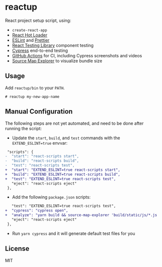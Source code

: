 # reactup

React project setup script, using:

- `create-react-app`
- [React Hot Loader](https://github.com/gaearon/react-hot-loader)
- [ESLint](https://eslint.org/) and [Prettier](https://prettier.io/)
- [React Testing Library](https://testing-library.com/react) component testing
- [Cypress](https://www.cypress.io/) end-to-end testing
- [GitHub Actions](https://www.cypress.io/) for CI, including Cypress screenshots and videos
- [Source Map Explorer](https://github.com/danvk/source-map-explorer) to visualize bundle size

## Usage

Add `reactup/bin` to your `PATH`.

```
# reactup my-new-app-name
```

## Manual Configuration

The following steps are not yet automated, and need to be done after running the script:

- Update the `start`, `build`, and `test` commands with the `EXTEND_ESLINT=true` envvar:

```diff
 "scripts": {
-  "start": "react-scripts start",
-  "build": "react-scripts build",
-  "test": "react-scripts test",
+  "start": "EXTEND_ESLINT=true react-scripts start",
+  "build": "EXTEND_ESLINT=true react-scripts build",
+  "test": "EXTEND_ESLINT=true react-scripts test",
   "eject": "react-scripts eject"
 },
```

- Add the following `package.json` scripts:

```diff
   "test": "EXTEND_ESLINT=true react-scripts test",
+  "cypress": "cypress open",
+  "analyze": "yarn build && source-map-explorer 'build/static/js/*.js'",
   "eject": "react-scripts eject"
 },
```

- Run `yarn cypress` and it will generate default test files for you

## License

MIT
